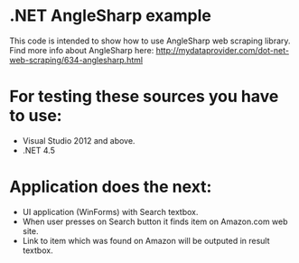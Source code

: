 .NET AngleSharp example
============================
This code is intended to show how to use AngleSharp web scraping library.
Find more info about AngleSharp here: 
http://mydataprovider.com/dot-net-web-scraping/634-anglesharp.html

For testing these sources you have to use: 
=========================
- Visual Studio 2012 and above.
- .NET 4.5

Application does the next:
=========================
- UI application (WinForms) with Search textbox.
- When user presses on Search button it finds item on Amazon.com web site.
- Link to item which was found on Amazon will be outputed in result textbox.
